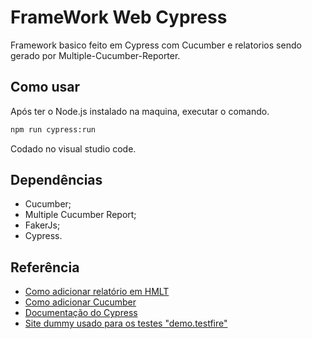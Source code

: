 
# FrameWork Web Cypress

Framework basico feito em Cypress com Cucumber e relatorios sendo gerado por Multiple-Cucumber-Reporter.



## Como usar

Após ter o Node.js instalado na maquina, executar o comando.

```bash
npm run cypress:run
```

Codado no visual studio code.
## Dependências

- Cucumber;
- Multiple Cucumber Report;
- FakerJs;
- Cypress.
## Referência

 - [Como adicionar relatório em HMLT](https://vitormarinheiroautomation.medium.com/aprenda-a-gerar-reports-do-cypress-com-cucumber-4b31b21a46ab)
 - [Como adicionar Cucumber](https://www.youtube.com/watch?v=UMFAreP1grE&t=321s)
 - [Documentação do Cypress](https://docs.cypress.io/api/table-of-contents)
  - [Site dummy usado para os testes "demo.testfire"](https://demo.testfire.net/index.jsp)

